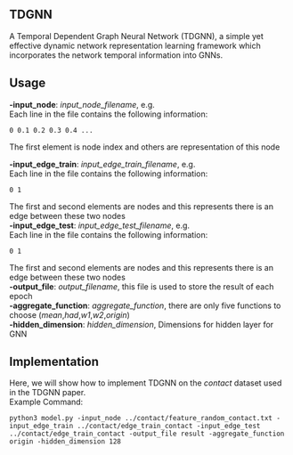 <script type="text/javascript"
   src="http://cdn.mathjax.org/mathjax/latest/MathJax.js?config=TeX-AMS-MML_HTMLorMML">
</script>
TDGNN
-----
A Temporal Dependent Graph Neural Network
(TDGNN), a simple yet effective dynamic network representation
learning framework which incorporates the network temporal information
into GNNs. 
   
Usage
----
**-input_node**: *input_node_filename*, e.g.  
Each line in the file contains the following information:
       
    0 0.1 0.2 0.3 0.4 ...  
The first element is node index and others are representation of this node  

**-input_edge_train**: *input_edge_train_filename*, e.g.  
Each line in the file contains the following information:

    0 1
The first and second elements are nodes and this represents there is an edge between these two nodes   
**-input_edge_test**: *input_edge_test_filename*, e.g.  
Each line in the file contains the following information:

    0 1
The first and second elements are nodes and this represents there is an edge between these two nodes   
**-output_file**: *output_filename*, this file is used to store the result of each epoch  
**-aggregate_function**: *aggregate_function*, there are only five functions to choose (*mean*,*had*,*w1*,*w2*,*origin*)   
**-hidden_dimension**: *hidden_dimension*, Dimensions for hidden layer for GNN 

Implementation
----
Here, we will show how to implement TDGNN on the *contact* dataset used in the TDGNN paper.  
Example Command:

    python3 model.py -input_node ../contact/feature_random_contact.txt -input_edge_train ../contact/edge_train_contact -input_edge_test ../contact/edge_train_contact -output_file result -aggregate_function origin -hidden_dimension 128
